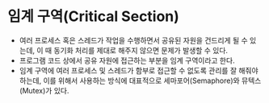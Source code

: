 # 임계 구역(Critical Section)

- 여러 프로세스 혹은 스레드가 작업을 수행하면서 공유된 자원을 건드리게 될 수 있는데, 이 때 동기화 처리를 제대로 해주지 않으면 문제가 발생할 수 있다.
- 프로그램 코드 상에서 공유 자원에 접근하는 부분을 임계 구역이라고 한다.
- 임계 구역에 여러 프로세스 및 스레드가 함부로 접근할 수 없도록 관리를 잘 해줘야 하는데, 이를 위해서 사용하는 방식에 대표적으로 세마포어(Semaphore)와 뮤텍스(Mutex)가 있다.
